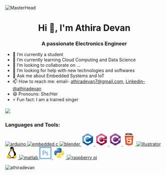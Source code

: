 ![MasterHead](https://forum-cdn.zaros.io/monthly_2021_02/Re7244a8c2d4385ccbe6e7cf8436433c3.gif.1850e856aa59c039cbf00fcf1df13706.gif)

<h1 align="center">Hi 👋, I'm Athira Devan</h1>
<h3 align="center">A passionate Electronics Engineer</h3>

- 🔭 I’m currently a student
- 🌱 I’m currently learning Cloud Computing and Data Science
- 👯 I’m looking to collaborate on ...
- 🤔 I’m looking for help with new technologies and softwares
- 💬 Ask me about Embedded Systems and IoT
- 📫 How to reach me:  email- athiradevan7@gmail.com, [Linkedin- @athiradevan](https://www.linkedin.com/in/athira-devan/)
- 😄 Pronouns: She/Her
- ⚡ Fun fact: I am a trained singer

<img src="https://github-readme-stats.vercel.app/api?username=athiradevan&&show_icons=true&title_color=ffffff&icon_color=2E5266FF&text_color=DAF7DC&bg_color=44ADA8">

<h3 align="left">Languages and Tools:</h3>
<p align="left"> <a href="https://www.arduino.cc/" target="_blank" rel="noreferrer"> <img src="https://cdn.worldvectorlogo.com/logos/arduino-1.svg" alt="arduino" width="40" height="40"/> </a> <a href="https://roopasoft.com/images/prv/embbc.png" target="_blank" rel="noreferrer"> <img src="https://roopasoft.com/images/prv/embbc.png" alt="embedded c" width="40" height="40"/> </a> <a href="https://www.blender.org/" target="_blank" rel="noreferrer"> <img src="https://download.blender.org/branding/community/blender_community_badge_white.svg" alt="blender" width="40" height="40"/> </a> <a href="https://www.cprogramming.com/" target="_blank" rel="noreferrer"> <img src="https://raw.githubusercontent.com/devicons/devicon/master/icons/c/c-original.svg" alt="c" width="40" height="40"/> </a> <a href="https://www.w3schools.com/cpp/" target="_blank" rel="noreferrer"> <img src="https://raw.githubusercontent.com/devicons/devicon/master/icons/cplusplus/cplusplus-original.svg" alt="cplusplus" width="40" height="40"/> </a> <a href="https://www.w3schools.com/cs/" target="_blank" rel="noreferrer"> <img src="https://raw.githubusercontent.com/devicons/devicon/master/icons/csharp/csharp-original.svg" alt="csharp" width="40" height="40"/> </a> <a href="https://www.w3.org/html/" target="_blank" rel="noreferrer"> <img src="https://raw.githubusercontent.com/devicons/devicon/master/icons/html5/html5-original-wordmark.svg" alt="html5" width="40" height="40"/> </a> <a href="https://www.adobe.com/in/products/illustrator.html" target="_blank" rel="noreferrer"> <img src="https://www.vectorlogo.zone/logos/adobe_illustrator/adobe_illustrator-icon.svg" alt="illustrator" width="40" height="40"/> </a> <a href="https://www.linux.org/" target="_blank" rel="noreferrer"> <img src="https://raw.githubusercontent.com/devicons/devicon/master/icons/linux/linux-original.svg" alt="linux" width="40" height="40"/> </a> <a href="https://www.mathworks.com/" target="_blank" rel="noreferrer"> <img src="https://upload.wikimedia.org/wikipedia/commons/2/21/Matlab_Logo.png" alt="matlab" width="40" height="40"/> </a> <a href="https://www.photoshop.com/en" target="_blank" rel="noreferrer"> <img src="https://raw.githubusercontent.com/devicons/devicon/master/icons/photoshop/photoshop-line.svg" alt="photoshop" width="40" height="40"/> </a> <a href="https://www.python.org" target="_blank" rel="noreferrer"> <img src="https://raw.githubusercontent.com/devicons/devicon/master/icons/python/python-original.svg" alt="python" width="40" height="40"/> </a> <a href="https://icon-library.com/images/raspberry-pi-icon-png/raspberry-pi-icon-png-27.jpg" target="_blank" rel="noreferrer"> <img src="https://icon-library.com/images/raspberry-pi-icon-png/raspberry-pi-icon-png-27.jpg" alt="raspberry pi" width="60" height="40"/> </a></p>

<p><img align="center" src="https://github-readme-stats.vercel.app/api/top-langs?username=athiradevan&show_icons=true&locale=en&layout=compact" alt="athiradevan" /></p>



